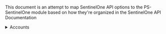 This document is an attempt to map SentinelOne API options to the PS-SentinelOne module based on how they're organized in the SentinelOne API Documentation


<details>
<summary>Accounts</summary>
## Create Account
Not Supported. This requires Global permissions which I do not have, so I have no way to test this functionality in order to support it.

## Expire an Account
Not Supported. This requires Global permissions which I do not have, so I have no way to test this functionality in order to support it.

## Generate/Regenerate Uninstall Password
Not Currently Planned / Supported. Requires a ticket with Support to enable.

## Get Account by ID

```PowerShell
Get-S1Account -AccountID <id>
```

## Get Accounts
## Get Uninstall Password
</details>